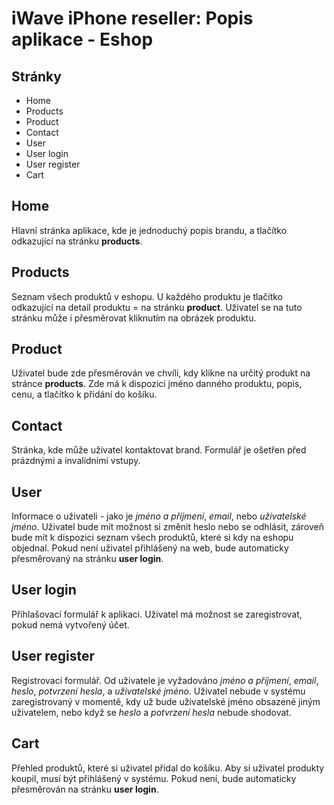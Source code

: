 # iWave iPhone reseller: Popis aplikace - Eshop

## Stránky

- Home
- Products
- Product
- Contact
- User
- User login
- User register
- Cart

## Home

Hlavní stránka aplikace, kde je jednoduchý popis brandu, a tlačítko odkazující na stránku **products**.

## Products

Seznam všech produktů v eshopu. U každého produktu je tlačítko odkazující na detail produktu = na stránku **product**. Uživatel se na tuto stránku může i přesměrovat kliknutím na obrázek produktu.

## Product

Uživatel bude zde přesměrován ve chvíli, kdy klikne na určitý produkt na stránce **products**. Zde má k dispozici jméno danného produktu, popis, cenu, a tlačítko k přidání do košíku.

## Contact

Stránka, kde může uživatel kontaktovat brand. Formulář je ošetřen před prázdnými a invalidními vstupy.

## User

Informace o uživateli - jako je _jméno a příjmení_, _email_, nebo _uživatelské jméno_. Uživatel bude mít možnost si změnit heslo nebo se odhlásit, zároveň bude mít k dispozici seznam všech produktů, které si kdy na eshopu objednal. Pokud není uživatel přihlášený na web, bude automaticky přesměrovaný na stránku **user login**.

## User login

Přihlašovací formulář k aplikaci. Uživatel má možnost se zaregistrovat, pokud nemá vytvořený účet.

## User register

Registrovací formulář. Od uživatele je vyžadováno _jméno a příjmení_, _email_, _heslo_, _potvrzení hesla_, a _uživatelské jméno_. Uživatel nebude v systému zaregistrovaný v momentě, kdy už bude uživatelské jméno obsazené jiným uživatelem, nebo když se _heslo_ a _potvrzení hesla_ nebude shodovat.

## Cart

Přehled produktů, které si uživatel přidal do košíku. Aby si uživatel produkty koupil, musí být přihlášený v systému. Pokud není, bude automaticky přesměrován na stránku **user login**.
